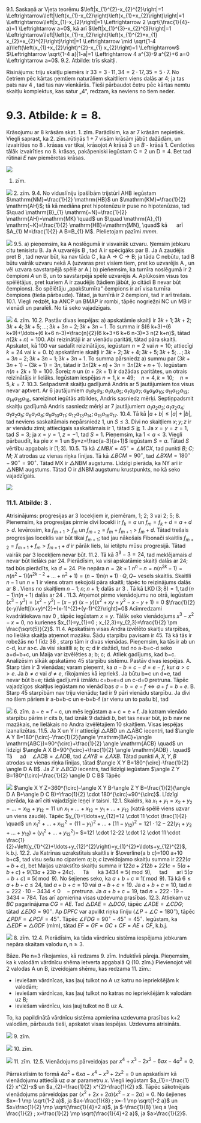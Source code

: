 9.1. Saskaņā ar Vjeta teorēmu $\left|x_{1}^{2}-x_{2}^{2}\right|=1 \Leftrightarrow\left|\left(x_{1}-x_{2}\right)\left(x_{1}+x_{2}\right)\right|=1 \Leftrightarrow\left|x_{1}-x_{2}\right|=1 \Leftrightarrow 2 \sqrt{\frac{1}{4}-a}=1 \Leftrightarrow a=0$, kā arī $\left|x_{1}^{3}-x_{2}^{3}\right|=1 \Leftrightarrow\left|\left(x_{1}-x_{2}\right)\left(x_{1}^{2}+x_{1} x_{2}+x_{2}^{2}\right)\right|=1 \Leftrightarrow \mid \sqrt{1-4 a}\left(\left(x_{1}+x_{2}\right)^{2}-x_{1} x_{2}\right)=1 \Leftrightarrow$ $\Leftrightarrow \sqrt{1-4 a}|1-a|=1 \Leftrightarrow 4 a^{3}-9 a^{2}+6 a=0 \Leftrightarrow a=0$.
9.2. Atbilde: trīs skaitļi.

Risinājums: triju skaitļu piemērs ir $33=3 \cdot 11,34=2 \cdot 17,35=5 \cdot 7$. No četriem pēc kārtas ņemtiem naturāliem skaitlliem viens dalās ar 4; ja tas pats nav 4 , tad tas nav vienkāršs. Tieši pārbaudot četru pēc kārtas nemtu skaitḷu komplektus, kas satur „4", redzam, ka neviens no tiem neder.

# 9.3. Atbilde: $k=8$. 

Krāsojumu ar 8 krāsām skat. 1. zīm.
Parādīsim, ka ar 7 krāsām nepietiek.
Viegli saprast, ka 2. zīm. rūtiņās $1 \div 7$ visām krāsām jābūt dažādām, un izvairīties no 8 . krāsas var tikai, krāsojot A krāsā 3 un $B$ - krāsā 1. Cenšoties tālāk izvairīties no 8. krāsas, pakāpeniski iegūstam $\mathrm{C}=2$ un $\mathrm{D}=4$. Bet tad rūtinai $E$ nav piemērotas krāsas.

![](https://cdn.mathpix.com/cropped/2024_08_15_8f23a66b624b5c6fb072g-1.jpg?height=426&width=440&top_left_y=872&top_left_x=1202)

1. zīm.

![](https://cdn.mathpix.com/cropped/2024_08_15_8f23a66b624b5c6fb072g-1.jpg?height=181&width=184&top_left_y=1006&top_left_x=1710)
2. zīm.
9.4. No viduslīniju īpašībām trijstūrī AHB iegūstam $\mathrm{NM}=\frac{1}{2} \mathrm{HB}$ un $\mathrm{KM}=\frac{1}{2} \mathrm{AH}$; tā kā mediāna pret hipotenūzu ir puse no hipotenūzas, tad $\quad \mathrm{B}_{1} \mathrm{~N}=\frac{1}{2} \mathrm{AH}=\mathrm{MK} \quad$ un $\quad \mathrm{A}_{1} \mathrm{~K}=\frac{1}{2} \mathrm{HB}=\mathrm{MN}, \quad$ kā $\quad$ arī $A_{1} M=\frac{1}{2} A B=B_{1} M$. Pielietojam pazīmi $m m m$.

![](https://cdn.mathpix.com/cropped/2024_08_15_8f23a66b624b5c6fb072g-1.jpg?height=481&width=500&top_left_y=1410&top_left_x=1372)
9.5. a) pieņemsim, ka A noslēgumā ir visvairāk uzvaru. N̦emsim jebkuru citu tenisistu B. Ja A uzvarējis B , tad A ir spēcīgāks par B. Ja A zaudējis pret B , tad nevar būt, ka nav tāda C , ka $\mathrm{A} \rightarrow \mathrm{C} \rightarrow \mathrm{B}$; ja tāda C nebūtu, tad B būtu vairāk uzvaru nekā A (uzvaras pret visiem tiem, pret ko uzvarējis A , un vēl uzvara savstarpējā spēlē ar A.)
b) pieñemsim, ka turnīra noslēgumā ir 2 čempioni $A$ un B, un to savstarpējā spēlē uzvarējis $A$. Aplūkosim visus tos spēlētājus, pret kuriem A ir zaudējis (tādiem jābūt, jo citādi B nevar būt čempions). Šo spēlētāju „apakšturnīra" čempions ir arī visa turnīra čempions (tieša pārbaude). Tātad, ja turnīrā ir 2 čempioni, tad ir arī trešais.
10.1. Viegli redzēt, ka ANCP un BMAP ir rombi, tāpēc nogriežņi NC un MB ir vienādi un paralēli. No tā seko vajadzīgais.

![](https://cdn.mathpix.com/cropped/2024_08_15_8f23a66b624b5c6fb072g-2.jpg?height=358&width=372&top_left_y=255&top_left_x=1499)
4. zīm.
10.2. Pastāv divas iespējas:
a) apskatāmie skaitļi ir $3 k+1 ; 3 k+2 ; 3 k+4 ; 3 k+5 ; \ldots ; 3 k+3 n-2 ; 3 k+3 n-1$. To summa ir $(6 k+3)+(6 k+9)+\ldots+(6 k+6 n-3)=\frac{n}{2}(6 k+3+6 k+6 n-3)=3 n(2 k+n)$, tātad $n(2 k+n)=100$. Abi reizinātāji ir ar vienādu paritāti, tātad pāra skaitḷi. Apskatot, kā 100 var sadalīt reizinātājos, iegūstam $n=2$ vai $n=10$; attiecīgi $k=24$ vai $k=0$.
b) apskatāmie skaitļi ir $3 k+2 ; 3 k+4 ; 3 k+5 ; 3 k+5 ; \ldots ; 3 k+3 n-2 ; 3 k+3 n-1 ; 3 k+3 n+1$. To summa pārsniedz a) summu par $(3 k+3 n+1)-(3 k+1)=3 n$, tātad ir $3 n(2 k+n)+3 n=3 n(2 k+n+1)$. Iegūstam $n(n+2 k+1)=100$. Šoreiz $n$ un $(n+2 k+1)$ ir dažādas paritātes, un otrais reizinātājs ir lielāks. Iegūstam iespējas $n=1, k=49 ; \quad n=4, k=10 ; \quad n=5, k=7$.
10.3. Sešpadsmit skaitļu gadījumā Andris ar 5 jautājumiem tos visus nevar aptvert. Ar 6 jautājumiem $a_{1} a_{2} a_{3} ; a_{1} a_{4} a_{5} ; a_{1} a_{6} a_{7} ; a_{8} a_{9} a_{10} ; a_{11} a_{12} a_{13} ; a_{14} a_{15} a_{16}$, sareizinot iegūtās atbildes, Andris sasniedz mērķi.
Septiņpadsmit skaitļu gadījumā Andris sasniedz mērķi ar 7 jautājumiem $a_{1} a_{2} a_{3} ; a_{1} a_{2} a_{4} ; a_{1} a_{2} a_{5} ; a_{6} a_{7} a_{8} ; a_{9} a_{10} a_{11} ; a_{12} a_{13} a_{14} ; a_{15} a_{16} a_{17}$.
10.4. Tā kā $|a+b| \leq|a|+|b|$, tad neviens saskaitāmais nepārsniedz 1, un $S \leq 3$. Divi no skaitļiem $x ; y ; z$ ir ar vienādu zīmi; attiecīgais saskaitāmais ir 1, tātad $S \geqq 1$. Ja $x=y=z=1$, tad $S=3$; ja $x=y=1, z=-1$, tad $S=1$. Pieņemsim, ka $1<a<3$. Viegli pārbaudīt, ka pie $x=1$ un $y=z=\frac{a-3}{a+1}$ iegūstam $S=a$. Tātad $S$ vērtību apgabals ir $[1 ; 3]$.
10.5. Tā kā $\angle M B X=45^{\circ}=\angle M C X$, tad punkti $B$; $C$; $M$; $X$ atrodas uz vienas riņka līnijas. Tā kā $\angle B C M=90^{\circ}$, tad $\angle B X M=180^{\circ}-90^{\circ}=90^{\circ}$. Tātad MX ir $\triangle \mathrm{NBM}$ augstums. Līdzīgi pierāda, ka NY arī ir $\triangle \mathrm{NBM}$ augstums. Tātad O ir $\Delta \mathrm{NBM}$ augstumu krustpunkts, no kā seko vajadzīgais.

![](https://cdn.mathpix.com/cropped/2024_08_15_8f23a66b624b5c6fb072g-2.jpg?height=387&width=349&top_left_y=2005&top_left_x=1479)

### 11.1. Atbilde: 3 .

Atrisinājums: progresijas ar 3 locekļiem ir, piemēram, 1; 2; 3 vai 2; 5; 8. Pienemsim, ka progresijas pirmie divi locekli ir $f_{k}=a$ un $f_{m}=f_{k}+d=a+d>d$. Ievērosim, ka $f_{m+1}>f_{m}$ un $f_{m+2}=f_{m}+f_{m+1}>f_{m}+d$. Tātad trešais progresijas loceklis var būt tikai $f_{m+1}$; tad jau nākošais Fibonači skaitlis $f_{m+2}=f_{m+1}+f_{m}>f_{m+1}+d$ ir pārāk liels, lai ietilptu mūsu progresijā. Tātad vairāk par 3 locekḷiem nevar būt.
11.2. Tā kā $3^{3}-3=24$, tad meklējamais $d$ nevar būt lielāks par 24. Pierādīsim, ka visi apskatāmie skaitļi dalās ar 24; tad būs pierādīts, ka $d=24$. Pie nepāra $n=2 k+1$ $n^{n}-n=n\left(n^{2 k}-1\right)=n\left(n^{2}-1\right)\left(n^{2 k-2}+\ldots+n^{2}+1\right)=(n-1) n(n+1) \cdot Q, Q-$ vesels skaitlis. Skaitlli $n-1$ un $n+1$ ir viens otram sekojoši pāra skaitli; tāpēc to reizinājums dalās ar 8 . Viens no skaitļiem $n-1 ; n$; $n+1$; dalās ar 3 . Tā kā $\operatorname{LKD}(3 ; 8)=1, \operatorname{tad}(n-1) n(n+1)$ dalās ar 24 .
11.3. Atṇemot pirmo vienādojumu no otrā, iegūstam
$\left(x^{3}-y^{3}\right)=\left(x^{2}-y^{2}\right)-(x-y)$
$(x-y)\left(x^{2}+x y+y^{2}-x-y+1\right)=0$
$\frac{1}{2}(x-y)\left[(x+y)^{2}+(x-1)^{2}+(y-1)^{2}\right]=0$
Acīmredzami kvadrātiekava nav 0 , tāpēc iegūstam $x=y$. Tālāk seko vienādojums $x^{3}-x^{2}-x=0$, no kurienes $x_{1}=y_{1}=0 ; x_{2,3}=y_{2,3}=\frac{1}{2} \pm \frac{\sqrt{5}}{2}$.
11.4. Apskatīsim visas Andra izvēlēto skaitļu starpības, no lielāka skaitļa atņemot mazāku. Šādu starpību pavisam ir 45. Tā kā tās ir robežās no 1 līdz 36 , starp tām ir divas vienādas. Pieņemsim, ka tās ir ab un c-d, kur a>c. Ja visi skaitlli a; b; c; d ir dažādi, tad no a-b=c-d seko a+d=b+c, un Maija var izvēlēties a; b; c; d. Atliek gadījums, kad b=c. Analizēsim sīkāk apskatāmo 45 starpību sistēmu. Pastāv divas iespējas.
A. Starp tām ir 3 vienādas; varam pieņemt, ka $a-b=c-d=e-f$, kur $a>c>e$. Ja $b \neq c$ vai $d \neq e$, rīkojamies kā iepriekš. Ja būtu b=c un d=e, tad nevar būt b=e; tādā gadījumā iznāktu c=b=e=d un c-d=0 pretruna. Tāpēc vajadzīgos skaitļus iegūstam no vienādības $a-b=e-f \Leftrightarrow a+f=b+e$.
B. Starp 45 starpībām nav triju vienādu; tad ir 9 pāri vienādu starpību. Ja divi no šiem pāriem ir a-b=b-c un e-b=b-f (ar vienu un to pašu b), tad

![](https://cdn.mathpix.com/cropped/2024_08_15_8f23a66b624b5c6fb072g-3.jpg?height=109&width=584&top_left_y=1993&top_left_x=770)
6. zīm.
$\mathrm{a}-\mathrm{e}=\mathrm{f}-\mathrm{c}$, un mēs iegūstam $\mathrm{a}+\mathrm{c}=\mathrm{e}+\mathrm{f}$. Ja katram vienādo starpību pārim ir cits $b$, tad iznāk 9 dažādi $b$, bet tas nevar būt, jo b nav ne mazākais, ne lielākais no Andra izvēlētajiem 10 skaitļiem.
Visas iespējas izanalizētas.
11.5. Ja X un Y ir attiecīgi $\triangle \mathrm{ABD}$ un $\triangle \mathrm{ABC}$ iecentri, tad $\angle A Y B=180^{\circ}-\frac{1}{2}(\angle \mathrm{BAC}+\angle \mathrm{ABC})=90^{\circ}+\frac{1}{2} \angle \mathrm{ACB} \quad$ un līdzīgi $\angle A X B=90^{\circ}+\frac{1}{2} \angle \mathrm{ADB} . \quad$ Tā $\quad \mathrm{a} \bar{a} \quad \angle \mathrm{ACB}=\angle \mathrm{ADB}$, tad $\angle A Y B=\angle A X B$. Tātad punkti $A, X, Y, B$ atrodas uz vienas riņka līnijas, tātad $\angle X Y B=180^{\circ}-\frac{1}{2} \angle D A B$. Ja $Z$ ir $\triangle B C D$ iecentrs, tad līdzīgi iegūstam $\angle Z Y B=180^{\circ}-\frac{1}{2} \angle D C B$ Tāpēc

![](https://cdn.mathpix.com/cropped/2024_08_15_8f23a66b624b5c6fb072g-4.jpg?height=498&width=463&top_left_y=299&top_left_x=1462)
$\angle X Y Z=360^{\circ}-\angle X Y B-\angle Z Y B=\frac{1}{2}(\angle D A B+\angle D C B)=\frac{1}{2} \cdot 180^{\circ}=90^{\circ}$. Līdzīgi pierāda, ka arī citi vajadzīgie leņẹi ir taisni.
12.1. Skaidrs, ka $x_{1}+y_{1}=x_{2}+y_{2}=\ldots=x_{12}+y_{12}=11$ un $x_{1}+\ldots+x_{12}=y_{1}+\ldots+y_{12}$ (katrā spēlē viens uzvar un viens zaudē). Tāpēc $y_{1}+\ldots+y_{12}=12 \cdot 11 \cdot \frac{1}{2} \quad$ un $x_{1}^{2}+\ldots+x_{12}^{2}=\left(11-y_{1}\right)^{2}+\ldots+\left(11-y_{12}\right)^{2}=121 \cdot 12-22\left(y_{1}+y_{2}+\ldots+y_{12}\right)+\left(y_{1}^{2}+\ldots+y_{12}^{2}\right)=$ $=121 \cdot 12-22 \cdot 12 \cdot 11 \cdot \frac{1}{2}+\left(y_{1}^{2}+\ldots+y_{12}^{2}\right)=y_{1}^{2}+\ldots+y_{12}^{2}$, k.b.j.
12.2. Ja Katrīnas uzrakstītais skaitlis ir $\overline{a b c}=100 a+10 b+c$, tad visu sešu no cipariem $a ; b ; c$ izveidojamo skaitļu summa ir $222(a+b+c)$, bet Maijas uzrakstīto skaitļu summa ir $122 a+212 b+221 c=5(a+b+c)+9(13 a+23 b+24 c) . \quad$ Tā $\quad$ kā $3434 \equiv 5(\bmod 9), \quad$ tad $\quad$ arī $5(a+b+c) \equiv 5(\bmod 9)$. No šejienes seko, ka $a+b+c \equiv 1(\bmod 9)$. Tā kā $6 \leq a+b+c \leq 24$, tad $a+b+c=10$ vai $a+b+c=19$.
Ja $a+b+c=10$, tad $n=222 \cdot 10-3434<0 \quad-$ pretruna. Ja $a+b+c=19$, tad $n=222 \cdot 19-3434=784$. Tas arī apmierina visas uzdevuma prasības.
12.3. Atliekam uz $B C$ pagarinājuma $C G=A E$. Tad $\triangle D A E=\triangle D C G$, tāpēc $\angle A D E=\angle C D G ; \quad$ tātad $\angle E D G=90^{\circ}$. Ap $D P F C$ var apvilkt riņka līniju $\left(\angle P+\angle C=180^{\circ}\right)$, tāpēc $\angle P D F=\angle P C F=45^{\circ}$. Tāpēc $\angle F D G=90^{\circ}-45^{\circ}=45^{\circ}$. Iegūstam, ka $\triangle E D F=\triangle G D F$ $(\mathrm{mlm})$, tātad $E F=G F=G C+C F=A E+C F$, k.b.j.

![](https://cdn.mathpix.com/cropped/2024_08_15_8f23a66b624b5c6fb072g-4.jpg?height=450&width=573&top_left_y=1848&top_left_x=1324)
8. zīm.
12.4. Pierādīsim, ka tāda vārdnīcu sistēma iespējama jebkuram nepāra skaitam valodu $\mathrm{n}, \mathrm{n} \geq 3$.

Bāze. Pie n=3 rīkojamies, kā redzams 9. zīm.
Induktīvā pāreja. Pieņemsim, ka k valodām vārdnīcu shēma ietverta apgabalā Q (10. zīm.)
Pievienojot vēl 2 valodas A un B, izveidojam shēmu, kas redzama 11. zīm.:

- ieviešam vārdnīcas, kas ļauj tulkot no A uz katru no iepriekšējām k valodām;
- ieviešam vārdnīcas, kas ļauj tulkot no katras no iepriekšējām k valodām uz B;
- ieviešam vārdnīcu, kas ḷauj tulkot no B uz A.

To, ka papildinātā vārdnīcu sistēma apmierina uzdevuma prasības k+2 valodām, pārbauda tieši, apskatot visas iespējas. Uzdevums atrisināts.

![](https://cdn.mathpix.com/cropped/2024_08_15_8f23a66b624b5c6fb072g-5.jpg?height=132&width=173&top_left_y=865&top_left_x=499)
9. zīm.

![](https://cdn.mathpix.com/cropped/2024_08_15_8f23a66b624b5c6fb072g-5.jpg?height=207&width=255&top_left_y=793&top_left_x=775)
10. zīm.

![](https://cdn.mathpix.com/cropped/2024_08_15_8f23a66b624b5c6fb072g-5.jpg?height=309&width=290&top_left_y=688&top_left_x=1083)
11. zīm.
12.5. Vienādojums pārveidojas par $x^{4}+x^{3}-2 x^{2}-6 a x-4 a^{2}=0$.

Pārrakstīsim to formā $4 a^{2}+6 x a-x^{4}-x^{3}+2 x^{2}=0$ un apskatīsim kā vienādojumu attiecī̄ā uz $a$ ar parametru $x$. Viegli iegūstam $a_{1}=-\frac{1}{2} x^{2}-x$ un $a_{2}=\frac{1}{2} x^{2}-\frac{1}{2} x$. Tāpēc sākotnējais vienādojums pārveidojas par $\left(x^{2}+2 x+2 a\right)\left(x^{2}-x-2 a\right)=0$. No šejienes $x=-1 \mp \sqrt{1-2 a}$, ja $a<-\frac{1}{8} ; x=-1 \mp \sqrt{1-2 a}$ un $x=\frac{1}{2} \mp \sqrt{\frac{1}{4}+2 a}$, ja $-\frac{1}{8} \leq a \leq \frac{1}{2} ; x=\frac{1}{2} \mp \sqrt{\frac{1}{4}+2 a}$, ja $a>\frac{1}{2}$.

